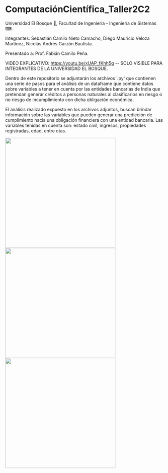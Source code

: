 # ComputaciónCientífica_Taller2C2

Universidad El Bosque 🌳, Facultad de Ingeniería - Ingeniería de Sistemas ⌨.

Integrantes: Sebastián Camilo Nieto Camacho, Diego Mauricio Veloza Martínez, Nicolás Andrés Garzón Bautista.

Presentado a: Prof. Fabián Camilo Peña. 

VIDEO EXPLICATIVO: https://youtu.be/xUAP_fKhh5g -- SOLO VISIBLE PARA INTEGRANTES DE LA UNIVERSIDAD EL BOSQUE.


Dentro de este repositorio se adjuntarán los archivos '.py' que contienen una serie de pasos para el análisis de un dataframe que contiene datos sobre variables a tener en cuenta por las entidades bancarias de India que pretendan generar créditos a personas naturales al clasificarlos en riesgo o no riesgo de incumplimiento con dicha obligación económica.

El análisis realizado expuesto en los archivos adjuntos, buscan brindar información sobre las variables que pueden generar una predicción de cumplimiento hacia una obligación financiera con una entidad bancaria. Las variables tenidas en cuenta son: estado civil, ingresos, propiedades registradas, edad, entre otas. 

<img src="https://user-images.githubusercontent.com/90856580/163276796-f22825b3-8983-4c42-bcd5-5f7b259e3de0.png" width="350px" hight="100px">

<img src="https://user-images.githubusercontent.com/90856580/163276905-f7375509-f206-4e92-a317-c33b34731c33.png" width="350px" hight="100px">

<img src="https://user-images.githubusercontent.com/90856580/163276976-ae1d1c47-e45d-4b5f-ae7a-c3453a2495ba.png" width="350px" hight="100px">
